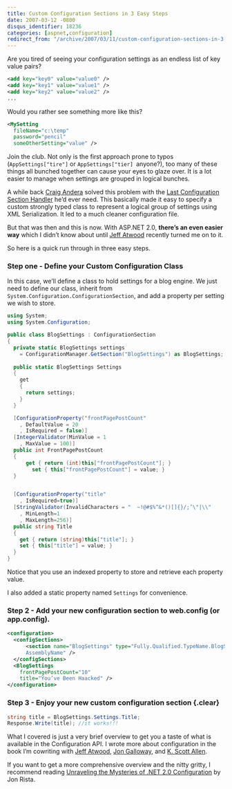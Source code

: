 ```yaml
---
title: Custom Configuration Sections in 3 Easy Steps
date: 2007-03-12 -0800
disqus_identifier: 18236
categories: [aspnet,configuration]
redirect_from: "/archive/2007/03/11/custom-configuration-sections-in-3-easy-steps.aspx/"
---
```


Are you tired of seeing your configuration settings as an endless list of key value pairs?

```xml
<add key="key0" value="value0" />
<add key="key1" value="value1" /> 
<add key="key2" value="value2" />
... 
```

Would you rather see something more like this?

```xml
<MySetting
  fileName="c:\temp"
  password="pencil"
  someOtherSetting="value" />
```

Join the club. Not only is the first approach prone to typos (`AppSettings["tire"]` or `AppSettings["tier] `anyone?), too many of
these things all bunched together can cause your eyes to glaze over. It is a lot easier to manage when settings are grouped in logical bunches.

A while back [Craig Andera](https://sites.google.com/site/craigandera/ "Craig Andera") solved this problem with the [Last Configuration Section Handler](https://sites.google.com/site/craigandera/craigs-stuff/clr-workings/the-last-configuration-section-handler-i-ll-ever-need "Last Configuration Section Handler") he’d ever need. This basically made it easy to specify a custom strongly typed class to represent a logical group of settings using XML Serialization. It led to a much cleaner configuration file.

But that was then and this is now. With ASP.NET 2.0, **there’s an even easier way** which I didn’t know about until [Jeff Atwood](http://codinghorror.com/blog/ "Jeff Atwood") recently turned me on to it.

So here is a quick run through in three easy steps.

### Step one - Define your Custom Configuration Class

In this case, we’ll define a class to hold settings for a blog engine. We just need to define our class, inherit from
`System.Configuration.ConfigurationSection`, and add a property per setting we wish to store.

```csharp
using System;
using System.Configuration;

public class BlogSettings : ConfigurationSection
{
  private static BlogSettings settings 
    = ConfigurationManager.GetSection("BlogSettings") as BlogSettings;
        
  public static BlogSettings Settings
  {
    get
    {
      return settings;
    }
  }

  [ConfigurationProperty("frontPagePostCount"
    , DefaultValue = 20
    , IsRequired = false)]
  [IntegerValidator(MinValue = 1
    , MaxValue = 100)]
  public int FrontPagePostCount
  {
      get { return (int)this["frontPagePostCount"]; }
        set { this["frontPagePostCount"] = value; }
  }


  [ConfigurationProperty("title"
    , IsRequired=true)]
  [StringValidator(InvalidCharacters = "  ~!@#$%^&*()[]{}/;’\"|\\"
    , MinLength=1
    , MaxLength=256)]
  public string Title
  {
    get { return (string)this["title"]; }
    set { this["title"] = value; }
  }
}
```

Notice that you use an indexed property to store and retrieve each property value.

I also added a static property named `Settings` for convenience.

### Step 2 - Add your new configuration section to web.config (or app.config).

```xml
<configuration>
  <configSections>
      <section name="BlogSettings" type="Fully.Qualified.TypeName.BlogSettings,   
      AssemblyName" />
  </configSections>
  <BlogSettings
    frontPagePostCount="10"
    title="You’ve Been Haacked" />
</configuration>
```

### Step 3 - Enjoy your new custom configuration section {.clear}

```csharp
string title = BlogSettings.Settings.Title;
Response.Write(title); //it works!!!
```

What I covered is just a very brief overview to get you a taste of what is available in the Configuration API. I wrote more about configuration in the book I’m cowriting with [Jeff Atwood](http://codinghorror.com/blog/ "Jeff Atwood"), [Jon Galloway](http://weblogs.asp.net/jgalloway/ "Jon Galloway"), and [K. Scott Allen](http://odetocode.com/blogs/scott/default.aspx "K. Scott Allen").

If you want to get a more comprehensive overview and the nitty gritty, I recommend reading [Unraveling the Mysteries of .NET 2.0
Configuration](https://www.codeproject.com/articles/16466/unraveling-the-mysteries-of-net-2-0-configuration) by Jon Rista.
